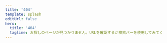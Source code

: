 ```yaml
---
title: '404'
template: splash
editUrl: false
hero:
  title: '404'
  tagline: お探しのページが見つかりません。URLを確認するか検索バーを使用してみてください。
---
```

